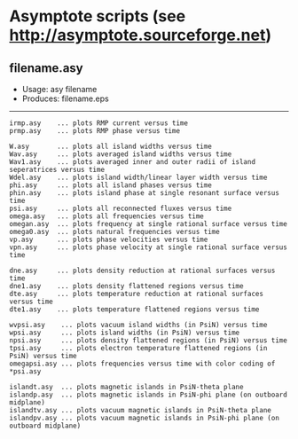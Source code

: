 # Asymptote scripts (see http://asymptote.sourceforge.net)

## filename.asy
- Usage:	    asy filename
- Produces:   filename.eps
---

	irmp.asy    ... plots RMP current versus time
	prmp.asy    ... plots RMP phase versus time

	W.asy       ... plots all island widths versus time
	Wav.asy     ... plots averaged island widths versus time
	Wav1.asy    ... plots averaged inner and outer radii of island seperatrices versus time
	Wdel.asy    ... plots island width/linear layer width versus time
	phi.asy     ... plots all island phases versus time
	phin.asy    ... plots island phase at single resonant surface versus time
	psi.asy     ... plots all reconnected fluxes versus time
	omega.asy   ... plots all frequencies versus time
	omegan.asy  ... plots frequency at single rational surface versus time
	omega0.asy  ... plots natural frequencies versus time
	vp.asy      ... plots phase velocities versus time
	vpn.asy     ... plots phase velocity at single rational surface versus time

	dne.asy     ... plots density reduction at rational surfaces versus time
	dne1.asy    ... plots density flattened regions versus time
	dte.asy     ... plots temperature reduction at rational surfaces versus time
	dte1.asy    ... plots temperature flattened regions versus time

 	wvpsi.asy    ... plots vacuum island widths (in PsiN) versus time
	wpsi.asy     ... plots island widths (in PsiN) versus time
	npsi.asy     ... plots density flattened regions (in PsiN) versus time
	tpsi.asy     ... plots electron temperature flattened regions (in PsiN) versus time
	omegapsi.asy ... plots frequencies versus time with color coding of *psi.asy
	
	islandt.asy  ... plots magnetic islands in PsiN-theta plane
	islandp.asy  ... plots magnetic islands in PsiN-phi plane (on outboard midplane)
	islandtv.asy ... plots vacuum magnetic islands in PsiN-theta plane
	islandpv.asy ... plots vacuum magnetic islands in PsiN-phi plane (on outboard midplane)

